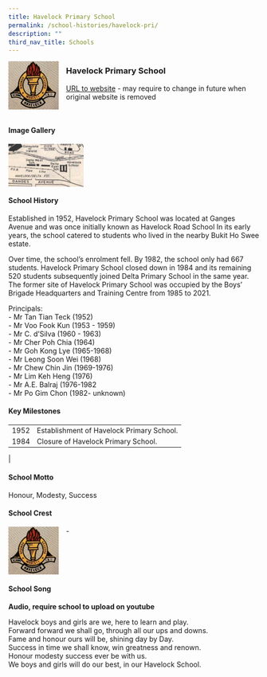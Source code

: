 ```yaml
---
title: Havelock Primary School
permalink: /school-histories/havelock-pri/
description: ""
third_nav_title: Schools
---
```

<img src="/images/havelockpri1.png" style="width:20%;margin-right:15px;" align = "left">

### **Havelock Primary School**
[URL to website](https://academyofsingaporeteachers.moe.edu.sg/moehc/school-histories/school/-) - may require to change in future when original website is removed

<br clear="left">

#### **Image Gallery**

<p><a href="https://staging.d1yxymztqoj7qn.amplifyapp.com/images/havelockpri2.jpg">  
<img src="/images/havelockpri2.jpg" style="width:30%;margin-right:15px;" align = "left">
</a></p>

<br clear="left">

#### **School History**
Established in 1952, Havelock Primary School was located at Ganges Avenue and was once initially known as Havelock Road School In its early years, the school catered to students who lived in the nearby Bukit Ho Swee estate.  
  
Over time, the school’s enrolment fell. By 1982, the school only had 667 students. Havelock Primary School closed down in 1984 and its remaining 520 students subsequently joined Delta Primary School in the same year. The former site of Havelock Primary School was occupied by the Boys’ Brigade Headquarters and Training Centre from 1985 to 2021.

Principals:<br>
\- Mr Tan Tian Teck (1952)<br>
\- Mr Voo Fook Kun (1953 - 1959)<br>
\- Mr C. d’Silva (1960 - 1963)<br>
\- Mr Cher Poh Chia (1964)<br>
\- Mr Goh Kong Lye (1965-1968)<br>
\- Mr Leong Soon Wei (1968)<br>
\- Mr Chew Chin Jin (1969-1976)<br>
\- Mr Lim Keh Heng (1976)<br>
\- Mr A.E. Balraj (1976-1982<br>
\- Mr Po Gim Chon (1982- unknown)

#### **Key Milestones**

|  |  |
|:---:|---|
| 1952 | Establishment of Havelock Primary School. |
| 1984 | Closure of Havelock Primary School. |
|

#### **School Motto**
Honour, Modesty, Success

#### **School Crest**
<img src="/images/havelockpri1.png" style="width:20%;margin-right:15px;" align = "left">

\-

<br clear="left">

#### **School Song**
**Audio, require school to upload on youtube**

Havelock boys and girls are we, here to learn and play.<br>
Forward forward we shall go, through all our ups and downs.<br>
Fame and honour ours will be, shining day by Day.<br>
Success in time we shall know, win greatness and renown.<br>
Honour modesty success ever be with us.<br>
We boys and girls will do our best, in our Havelock School.